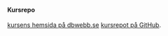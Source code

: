 #### Kursrepo

 [kursens hemsida på dbwebb.se](https://dbwebb.se/kurser/design-v2) [kursrepot på GitHub](https://github.com/dbwebb-se/design).
